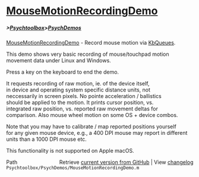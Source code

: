 # [MouseMotionRecordingDemo](MouseMotionRecordingDemo)
##### >[Psychtoolbox](Psychtoolbox)>[PsychDemos](PsychDemos)

[MouseMotionRecordingDemo](MouseMotionRecordingDemo) - Record mouse motion via [KbQueues](KbQueues).  
  
This demo shows very basic recording of mouse/touchpad motion  
movement data under Linux and Windows.  
  
Press a key on the keyboard to end the demo.  
  
It requests recording of raw motion, ie. of the device itself,  
in device and operating system specific distance units, not  
neccessarily in screen pixels. No pointe acceleration / ballistics  
should be applied to the motion. It prints cursor position, vs.  
integrated raw position, vs. reported raw movement deltas for  
comparison. Also mouse wheel motion on some OS + device combos.  
  
Note that you may have to calibrate / map reported positions yourself  
for any given mouse device, e.g., a 400 DPI mouse may report in different  
units than a 1000 DPI mouse etc.  
  
This functionality is not supported on Apple macOS.  
  




<div class="code_header" style="text-align:right;">
  <span style="float:left;">Path&nbsp;&nbsp;</span> <span class="counter">Retrieve <a href=
  "https://raw.github.com/Psychtoolbox-3/Psychtoolbox-3/beta/Psychtoolbox/PsychDemos/MouseMotionRecordingDemo.m">current version from GitHub</a> | View <a href=
  "https://github.com/Psychtoolbox-3/Psychtoolbox-3/commits/beta/Psychtoolbox/PsychDemos/MouseMotionRecordingDemo.m">changelog</a></span>
</div>
<div class="code">
  <code>Psychtoolbox/PsychDemos/MouseMotionRecordingDemo.m</code>
</div>

